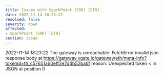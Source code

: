 ```yaml
---
title: Issues with SparkPoint (SRK) [ETH]
date: 2022-11-14 18:23:22
resolved: false
severity: down
affected:
- SparkPoint (SRK) [ETH]
section: issue
---
```


*2022-11-14 18:23:22* The gateway is unreachable: FetchError invalid json response body at https://gateway.vgate.io/gateway/eth/meta-info?tokenId=tti_c57651a60eff2e7d4b52babf reason: Unexpected token < in JSON at position 0